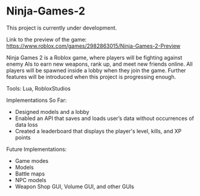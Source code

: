 # Ninja-Games-2

This project is currently under development.

Link to the preview of the game: https://www.roblox.com/games/2982863015/Ninja-Games-2-Preview

Ninja Games 2 is a Roblox game, where players will be fighting against enemy AIs to earn new weapons, rank up, and meet new friends online. All players will be spawned inside a lobby when they join the game. Further features will be introduced when this project is progressing enough.

Tools: Lua, RobloxStudios

Implementations So Far:
- Designed models and a lobby
- Enabled an API that saves and loads user’s data without occurrences of data loss
- Created a leaderboard that displays the player's level, kills, and XP points

Future Implementations:
- Game modes
- Models
- Battle maps
- NPC models
- Weapon Shop GUI, Volume GUI, and other GUIs
